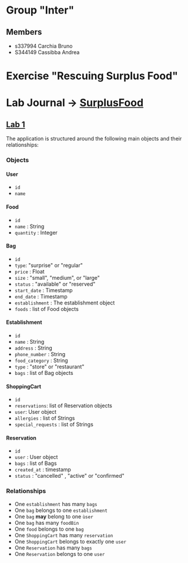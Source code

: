 # Group "Inter"

## Members
- s337994 Carchia Bruno
- S344149 Cassibba Andrea

# Exercise "Rescuing Surplus Food"

# Lab Journal -> [SurplusFood](https://polito-webapp1.github.io/lab-2025/Lab00/SurplusFood.pdf)
## [Lab 1](https://polito-webapp1.github.io/lab-2025/Lab01/Lab01.pdf)

The application is structured around the following main objects and their relationships:
### Objects
#### User
- `id`
- `name`

#### Food
- `id`
- `name` : String
- `quantity` : Integer

#### Bag
- `id`
- `type`: "surprise" or "regular"
- `price` : Float
- `size` : "small", "medium", or "large"
- `status` : "available" or "reserved"
- `start_date` : Timestamp
- `end_date` : Timestamp
- `establishment` : The establishment object 
- `foods` : list of Food objects

#### Establishment
- `id`
- `name` : String
- `address` : String
- `phone_number` : String
- `food_category` : String
- `type` : "store" or "restaurant"
- `bags` : list of Bag objects

#### ShoppingCart
- `id`
- `reservations`: list of Reservation objects
- `user`: User object 
- `allergies` : list of Strings
- `special_requests` : list of Strings

#### Reservation
- `id`
- `user` : User object
- `bags` : list of Bags
- `created_at` : timestamp
- `status` : "cancelled" , "active" or "confirmed"

### Relationships
- One `establishment` has many `bags`
- One `bag` belongs to one `establishment`
- One `bag` **may** belong to one `ùser`
- One `bag` has many `foodBin`
- One `food` belongs to one `bag`
- One `ShoppingCart` has many `reservation`
- One `ShoppingCart` belongs to exactly one `user`
- One `Reservation` has many `bags`
- One `Reservation` belongs to  one `user`